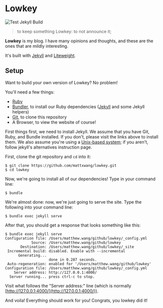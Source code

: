# Lowkey

![Test Jekyll Build](https://github.com/mattxwang/lowkey/workflows/Test%20Jekyll%20Build/badge.svg)

> to keep something Lowkey: to not announce it;

**Lowkey** is my blog. I have many opinions and thoughts, and these are the ones that are mildly interesting.

It's built with [Jekyll](https://jekyllrb.com) and [Liteweight](https://mattxwang.github.io/liteweight/).

## Setup

Want to build your own version of Lowkey? No problem!

You'll need a few things:

* [Ruby](https://www.ruby-lang.org/en/)
* [Bundler](https://bundler.io/), to install our Ruby dependencies ([Jekyll](https://jekyllrb.com) and some Jekyll helpers)
* [Git](https://git-scm.com/), to clone this repository
* A Browser, to view the website of course!

First things first, we need to install Jekyll. We assume that you have Git, Ruby, and Bundle installed. If you don't, please visit the links above to install them. We also assume you're using a [Unix-based system](https://en.wikipedia.org/wiki/Unix); if you aren't, follow jekyll's alternatives instruction page.

First, clone the git repository and `cd` into it:

```
$ git clone https://github.com/mattxwang/lowkey.git
$ cd lowkey
```

Now, we're going to install all of our dependencies! Type in your command line:

```
$ bundle
```

We're almost done: now, we're just going to serve the site. Type the following into your command line:

```
$ bundle exec jekyll serve
```

After that, you should get a response that looks something like this:

```
$ bundle exec jekyll serve
Configuration file: /Users/matthew.wang/github/lowkey/_config.yml
            Source: /Users/matthew.wang/github/lowkey
       Destination: /Users/matthew.wang/github/lowkey/_site
 Incremental build: disabled. Enable with --incremental
      Generating...
                    done in 0.287 seconds.
 Auto-regeneration: enabled for '/Users/matthew.wang/github/lowkey'
Configuration file: /Users/matthew.wang/github/lowkey/_config.yml
    Server address: http://127.0.0.1:4000/
  Server running... press ctrl-c to stop.
```

Visit what follows the "Server address:" line (which is normally [http://127.0.0.1:4000/](http://127.0.0.1:4000/)).

And voila! Everything should work for you! Congrats, you lowkey did it!
